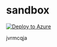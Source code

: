 # sandbox

[![Deploy to Azure](https://github.com/tdupoiron/sandbox/actions/workflows/deploy.yml/badge.svg?branch=develop&event=pull_request)](https://github.com/tdupoiron/sandbox/actions/workflows/deploy.yml)

jvrmcqja
